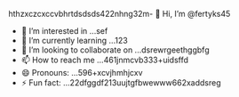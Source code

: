 hthzxczcxccvbhrtdsdsds422nhng32m- 👋 Hi, I’m @fertyks45
- 👀 I’m interested in ...sef
- 🌱 I’m currently learning ...123
- 💞️ I’m looking to collaborate on ...dsrewrgeethggbfg
- 📫 How to reach me ...461jnmcvb333+uidsffd
- 😄 Pronouns: ...596+xcvjhmhjcxv
- ⚡ Fun fact: ...22dfggdf213uujtgfbwewww662xaddsreg
<!---rhtwqeddssdfgbdfgiuiuig554
fertyks/fertyks is a ✨ special ✨ repository becauseasf its 123README.md` (thsdfis file) appears on your GitHub profil4az5ewf5e366
You can click the Preview link to take a look at your changes.fwewwcvbvcb
gddg64562626cxvxcv
dsdgf
